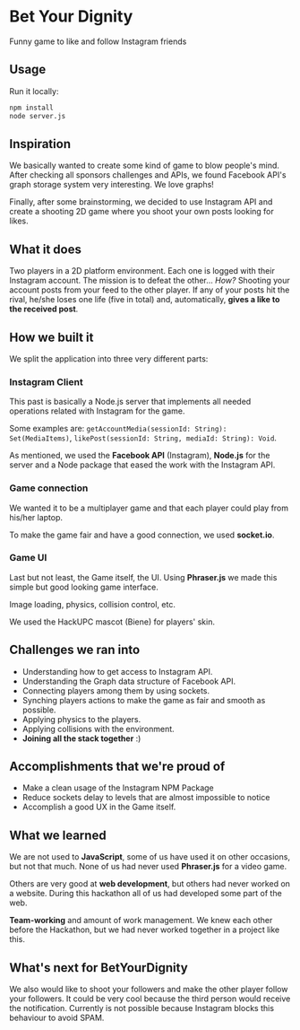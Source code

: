 # Bet Your Dignity

Funny game to like and follow Instagram friends

## Usage

Run it locally:

```bash
npm install
node server.js
```

## Inspiration

We basically wanted to create some kind of game to blow people's mind. After checking all sponsors challenges and APIs, we found Facebook API's graph storage system very interesting. We love graphs!

Finally, after some brainstorming, we decided to use Instagram API and create a shooting 2D game where you shoot your own posts looking for likes.

## What it does

Two players in a 2D platform environment. Each one is logged with their Instagram account. The mission is to defeat the other... _How?_ Shooting your account posts from your feed to the other player. If any of your posts hit the rival, he/she loses one life (five in total) and, automatically, **gives a like to the received post**.

## How we built it

We split the application into three very different parts:

### Instagram Client

This past is basically a Node.js server that implements all needed operations related with Instagram for the game.

Some examples are: `getAccountMedia(sessionId: String): Set(MediaItems)`, `likePost(sessionId: String, mediaId: String): Void`.

As mentioned, we used the **Facebook API** (Instagram), **Node.js** for the server and a Node package that eased the work with the Instagram API.

### Game connection

We wanted it to be a multiplayer game and that each player could play from his/her laptop.

To make the game fair and have a good connection, we used **socket.io**.

### Game UI

Last but not least, the Game itself, the UI. Using **Phraser.js** we made this simple but good looking game interface.

Image loading, physics, collision control, etc.

We used the HackUPC mascot (Biene) for players' skin.

## Challenges we ran into

- Understanding how to get access to Instagram API.
- Understanding the Graph data structure of Facebook API.
- Connecting players among them by using sockets.
- Synching players actions to make the game as fair and smooth as possible.
- Applying physics to the players.
- Applying collisions with the environment.
- **Joining all the stack together** :)

## Accomplishments that we're proud of

- Make a clean usage of the Instagram NPM Package
- Reduce sockets delay to levels that are almost impossible to notice
- Accomplish a good UX in the Game itself.

## What we learned

We are not used to **JavaScript**, some of us have used it on other occasions, but not that much. None of us had never used **Phraser.js** for a video game.

Others are very good at **web development**, but others had never worked on a website. During this hackathon all of us had developed some part of the web.

**Team-working** and amount of work management. We knew each other before the Hackathon, but we had never worked together in a project like this.

## What's next for BetYourDignity

We also would like to shoot your followers and make the other player follow your followers. It could be very cool because the third person would receive the notification. Currently is not possible because Instagram blocks this behaviour to avoid SPAM.
